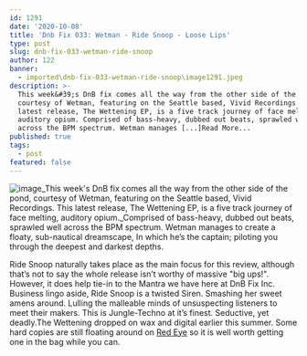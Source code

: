 ```yaml
---
id: 1291
date: '2020-10-08'
title: 'Dnb Fix 033: Wetman - Ride Snoop - Loose Lips'
type: post
slug: dnb-fix-033-wetman-ride-snoop
author: 122
banner:
  - imported\dnb-fix-033-wetman-ride-snoop\image1291.jpeg
description: >-
  This week&#39;s DnB fix comes all the way from the other side of the pond,
  courtesy of Wetman, featuring on the Seattle based, Vivid Recordings. This
  latest release, The Wettening EP, is a five track journey of face melting,
  auditory opium. Comprised of bass-heavy, dubbed out beats, sprawled well
  across the BPM spectrum. Wetman manages [...]Read More...
published: true
tags:
  - post
featured: false
---
```

![image](../imported\dnb-fix-033-wetman-ride-snoop\image1291.jpeg)_This week's DnB fix comes all the way from the other side of the pond, courtesy of Wetman, featuring on the Seattle based, Vivid Recordings. This latest release, The Wettening EP, is a five track journey of face melting, auditory opium._Comprised of bass-heavy, dubbed out beats, sprawled well across the BPM spectrum. Wetman manages to create a floaty, sub-nautical dreamscape, In which he’s the captain; piloting you through the deepest and darkest depths.

Ride Snoop naturally takes place as the main focus for this review, although that’s not to say the whole release isn’t worthy of massive "big ups!". However, it does help tie-in to the Mantra we have here at DnB Fix Inc. Business lingo aside, Ride Snoop is a twisted Siren. Smashing her sweet amens around. Lulling the malleable minds of unsuspecting listeners to meet their makers. This is Jungle-Techno at it’s finest. Seductive, yet deadly.The Wettening dropped on wax and digital earlier this summer. Some hard copies are still floating around on [Red Eye](https://www.redeyerecords.co.uk/vinyl/123495-vivr06-wetman-the-wettening-) so it is well worth getting one in the bag while you can.